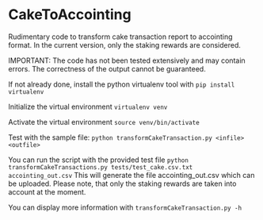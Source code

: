 # CakeToAccointing
Rudimentary code to transform cake transaction report to accointing format. In the current version, only the staking rewards are considered.

IMPORTANT: The code has not been tested extensively and may contain errors. The correctness of the output cannot be guaranteed.

If not already done, install the python virtualenv tool with
`pip install virtualenv`

Initialize the virtual environment 
`virtualenv venv`

Activate the virtual environment
`source venv/bin/activate`

Test with the sample file:
`python transformCakeTransaction.py <infile> <outfile>`

You can run the script with the provided test file
`python transformCakeTransactions.py tests/test_cake.csv.txt accointing_out.csv`
This will generate the file accointing_out.csv which can be uploaded. Please note, that only the staking rewards are taken into account at the moment.

You can display more information with `transformCakeTransaction.py -h`
